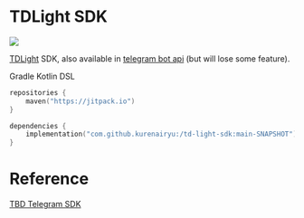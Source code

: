 # TDLight SDK

[![](https://jitpack.io/v/KurenaiRyu/td-light-sdk.svg)](https://jitpack.io/#KurenaiRyu/kt-telegram-bot)

[TDLight](https://github.com/tdlight-team/tdlight-telegram-bot-api) SDK, also available
in [telegram bot api](https://github.com/tdlib/telegram-bot-api) (but will lose some feature).

Gradle Kotlin DSL

```kotlin
repositories {
    maven("https://jitpack.io")
}

dependencies {
    implementation("com.github.kurenairyu:/td-light-sdk:main-SNAPSHOT")
}
```

# Reference

[TBD Telegram SDK](https://github.com/rmuhamedgaliev/tbd-telegram)

